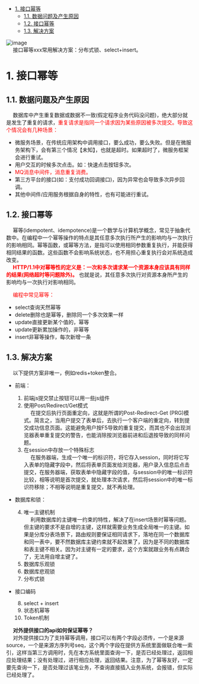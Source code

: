 

<!-- TOC -->

- [1. 接口幂等](#1-接口幂等)
    - [1.1. 数据问题及产生原因](#11-数据问题及产生原因)
    - [1.2. 接口幂等](#12-接口幂等)
    - [1.3. 解决方案](#13-解决方案)

<!-- /TOC -->

![image](https://gitee.com/wt1814/pic-host/raw/master/images/project/idempotent/ide-1.png)  
&emsp; 接口幂等xxx常用解决方案：分布式锁、select+insert。  

# 1. 接口幂等  

<!-- 
SpringBoot 接口幂等性的实现方案 
https://mp.weixin.qq.com/s/uYrjzA4QeZSD_S82w2dNIQ
你的项目是如何处理重复请求/并发请求的？
https://mp.weixin.qq.com/s/8I8fRoYuTED6S7EcbHllhQ
接口的幂等性怎么设计接口的幂等性怎么设计
https://mp.weixin.qq.com/s/6kcfTke9TciYOhcrUqq4rA
-->

<!-- 
基于状态机的乐观锁 ——解决幂等性问题
https://www.jianshu.com/p/c6e9ddbea022
-->


## 1.1. 数据问题及产生原因  
&emsp; 数据库中产生重复数据或数据不一致(假定程序业务代码没问题)，绝大部分就是发生了重复的请求，<font color = "red">重复请求是指同一个请求因为某些原因被多次提交。导致这个情况会有几种场景：</font>  

* 微服务场景，在传统应用架构中调用接口，要么成功，要么失败。但是在微服务架构下，会有第三个情况【未知】，也就是超时。如果超时了，微服务框架会进行重试。
* 用户交互的时候多次点击。如：快速点击按钮多次。
* <font color = "red">MQ消息中间件，消息重复消费。</font>  
* 第三方平台的接口(如：支付成功回调接口)，因为异常也会导致多次异步回调。  
* 其他中间件/应用服务根据自身的特性，也有可能进行重试。  

## 1.2. 接口幂等  
&emsp; 幂等(idempotent、idempotence)是一个数学与计算机学概念，常见于抽象代数中。在编程中一个幂等操作的特点是其任意多次执行所产生的影响均与一次执行的影响相同。幂等函数，或幂等方法，是指可以使用相同参数重复执行，并能获得相同结果的函数。这些函数不会影响系统状态，也不用担心重复执行会对系统造成改变。  
&emsp; **<font color = "red">HTTP/1.1中对幂等性的定义是：一次和多次请求某一个资源本身应该具有同样的结果(网络超时等问题除外)。</font>** 也就是说，其任意多次执行对资源本身所产生的影响均与一次执行对影响相同。    

&emsp; <font color="red">编程中常见幂等：</font>  

* select查询天然幂等  
* delete删除也是幂等，删除同一个多次效果一样  
* update直接更新某个值的，幂等  
* update更新累加操作的，非幂等  
* insert非幂等操作，每次新增一条  

## 1.3. 解决方案  
<!-- 
SpringBoot + Redis + 注解 + 拦截器来实现接口幂等性校验 
https://mp.weixin.qq.com/s/L5lOUB_cbi67eyCHmCHhbQ

 写一个通用的幂等组件，艿艿觉得很有必要 
 https://mp.weixin.qq.com/s/y6Ybk4TTlaTxL2rrjBdZlA

-->

&emsp; 以下提供方案非唯一，例如redis+token整合。  

* 前端：  

    1. 前端js提交禁止按钮可以用一些js组件  
    2. 使用Post/Redirect/Get模式   
    &emsp; 在提交后执行页面重定向，这就是所谓的Post-Redirect-Get (PRG)模式。简言之，当用户提交了表单后，去执行一个客户端的重定向，转到提交成功信息页面。这能避免用户按F5导致的重复提交，而其也不会出现浏览器表单重复提交的警告，也能消除按浏览器前进和后退按导致的同样问题。  
    3. 在session中存放一个特殊标志  
    &emsp; 在服务器端，生成一个唯一的标识符，将它存入session，同时将它写入表单的隐藏字段中，然后将表单页面发给浏览器，用户录入信息后点击提交，在服务器端，获取表单中隐藏字段的值，与session中的唯一标识符比较，相等说明是首次提交，就处理本次请求，然后将session中的唯一标识符移除；不相等说明是重复提交，就不再处理。  

* 数据库和锁：  

    4. 唯一主键机制  
    &emsp; 利用数据库的主键唯一约束的特性，解决了在insert场景时幂等问题。但主键的要求不是自增的主键，这样就需要业务生成全局唯一的主键。如果是分库分表场景下，路由规则要保证相同请求下，落地在同一个数据库和同一表中，要不然数据库主键约束就不起效果了，因为是不同的数据库和表主键不相关。因为对主键有一定的要求，这个方案就跟业务有点耦合了，无法用自增主键了。  
    5. 数据库乐观锁  
    6. 数据库悲观锁  
    7. 分布式锁  

* 接口编码  

    8. select + insert  
    9. 状态机幂等  
    10. Token机制  

&emsp; **对外提供接口的api如何保证幂等？**  
&emsp; 对外提供接口为了支持幂等调用，接口可以有两个字段必须传，一个是来源source，一个是来源方序列号seq，这个两个字段在提供方系统里面做联合唯一索引，这样当第三方调用时，先在本方系统里面查询一下，是否已经处理过，返回相应处理结果；没有处理过，进行相应处理，返回结果。注意，为了幂等友好，一定要先查询一下，是否处理过该笔业务，不查询直接插入业务系统，会报错，但实际已经处理了。    

